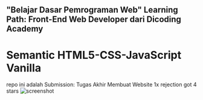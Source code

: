 ## "Belajar Dasar Pemrograman Web" Learning Path: Front-End Web Developer dari Dicoding Academy
# Semantic HTML5-CSS-JavaScript Vanilla
repo ini adalah Submission: Tugas Akhir Membuat Website
1x rejection
got 4 stars
![screenshot](https://user-images.githubusercontent.com/76932074/180729472-bbfcebae-1631-408d-8587-22ed04af72a7.png)
